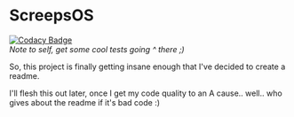 # ScreepsOS
[![Codacy Badge](https://api.codacy.com/project/badge/Grade/c7fe8b576eb5441bad0851c0d86a752f)](https://www.codacy.com?utm_source=git@bitbucket.org&amp;utm_medium=referral&amp;utm_content=AndyTaylr/screepsos&amp;utm_campaign=Badge_Grade)    
*Note to self, get some cool tests going ^ there ;)*

So, this project is finally getting insane enough that I've decided to create a readme.    

I'll flesh this out later, once I get my code quality to an A cause.. well.. who gives about the readme if it's bad code :)

